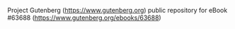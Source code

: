 Project Gutenberg (https://www.gutenberg.org) public repository for
eBook #63688 (https://www.gutenberg.org/ebooks/63688)
